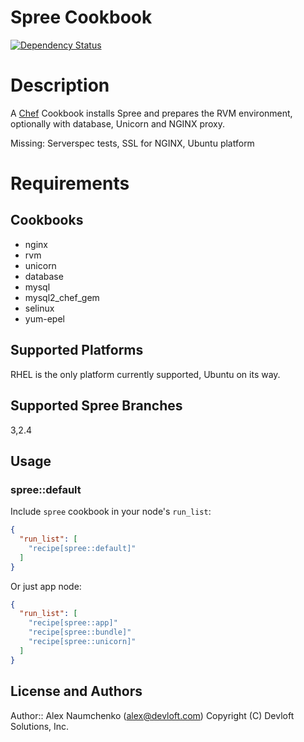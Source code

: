 # Spree Cookbook

[![Dependency Status](https://gemnasium.com/devloft/spree.svg)](https://gemnasium.com/devloft/spree)

Description
===========
A [Chef](http://getchef.com/) Cookbook installs Spree and prepares the RVM environment, optionally with database, Unicorn and NGINX proxy.

Missing: Serverspec tests, SSL for NGINX, Ubuntu platform

Requirements
===========

Cookbooks
---------
* nginx
* rvm
* unicorn
* database
* mysql
* mysql2_chef_gem
* selinux
* yum-epel

## Supported Platforms

RHEL is the only platform currently supported, Ubuntu on its way.

## Supported Spree Branches

3,2.4

## Usage

### spree::default

Include `spree` cookbook in your node's `run_list`:

```json
{
  "run_list": [
    "recipe[spree::default]"
  ]
}
```

Or just app node:

```json
{
  "run_list": [
    "recipe[spree::app]"
    "recipe[spree::bundle]"
    "recipe[spree::unicorn]"
  ]
}
```
## License and Authors

Author:: Alex Naumchenko (<alex@devloft.com>)
Copyright (C) Devloft Solutions, Inc.
